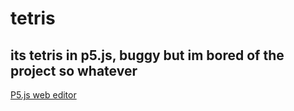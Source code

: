# tetris
its tetris in p5.js, buggy but im bored of the project so whatever
---
[P5.js web editor](https://editor.p5js.org/gclebor-16/sketches/A2dSCcaUG)

